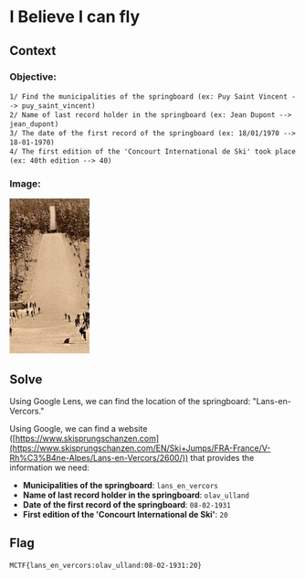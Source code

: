 # I Believe I can fly

## Context

### Objective:

```
1/ Find the municipalities of the springboard (ex: Puy Saint Vincent --> puy_saint_vincent)
2/ Name of last record holder in the springboard (ex: Jean Dupont --> jean_dupont)
3/ The date of the first record of the springboard (ex: 18/01/1970 --> 18-01-1970)
4/ The first edition of the 'Concourt International de Ski' took place (ex: 40th edition --> 40)
```

### Image:

![Springboard Image](I_believe_i_can_fly.png)

## Solve

Using Google Lens, we can find the location of the springboard: "Lans-en-Vercors."

Using Google, we can find a website ([https://www.skisprungschanzen.com](https://www.skisprungschanzen.com/EN/Ski+Jumps/FRA-France/V-Rh%C3%B4ne-Alpes/Lans-en-Vercors/2600/)) that provides the information we need:

- **Municipalities of the springboard**: `lans_en_vercors`
- **Name of last record holder in the springboard**: `olav_ulland`
- **Date of the first record of the springboard**: `08-02-1931`
- **First edition of the 'Concourt International de Ski'**: `20`

## Flag

```
MCTF{lans_en_vercors:olav_ulland:08-02-1931:20}
```
